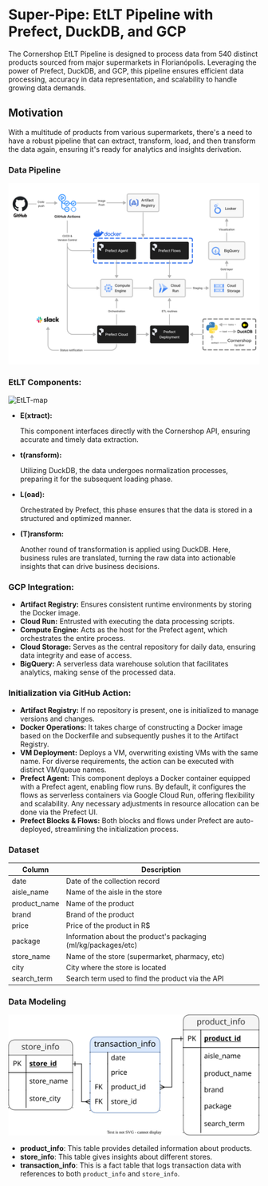 #  Super-Pipe: EtLT Pipeline with Prefect, DuckDB, and GCP

The Cornershop EtLT Pipeline is designed to process data from 540 distinct products sourced from major supermarkets in Florianópolis. Leveraging the power of Prefect, DuckDB, and GCP, this pipeline ensures efficient data processing, accuracy in data representation, and scalability to handle growing data demands.

## Motivation
With a multitude of products from various supermarkets, there's a need to have a robust pipeline that can extract, transform, load, and then transform the data again, ensuring it's ready for analytics and insights derivation.

### **Data Pipeline**
![data-pipeline](https://github.com/ericyaang/super-pipe/blob/main/img/data-pipeline.png)

### **EtLT Components:**

![EtLT-map](https://kroki.io/graphviz/svg/eNptj01LxEAMhu_7K0JPLbigZ6lQ7SDCIKjjaRFJ27gdHGeWmXRZlf3vTls6fuAlCW_yJG86vfW46-EaPlfg0b522pfq8nwF1nUEm9DjjsrGHZ6iFIZmnm7NEJj88-lIGWzIlJlgqaDyba-ZWh48ZZEQsFna-YE9tlxk4yZOOufxanhx_q2ANdzGjEZ_IGtnp0mZJmXusJtxlcRcFQsf8Stn9-TDwgpYX8RTMcgxqCgd__ni7McXj4E83DtDYbRff_uvkRGE3WpL8cK0vq5-dyuL5j1wOIGHOwk17WNV3fyFJlMiVZwqOa9MRo9fJ8d9fQ==)

- **E(xtract):**
    
    This component interfaces directly with the Cornershop API, ensuring accurate and timely data extraction.
    
- **t(ransform):**
    
    Utilizing DuckDB, the data undergoes normalization processes, preparing it for the subsequent loading phase.
    
- **L(oad):**
    
    Orchestrated by Prefect, this phase ensures that the data is stored in a structured and optimized manner.
    
- **(T)ransform:**
    
    Another round of transformation is applied using DuckDB. Here, business rules are translated, turning the raw data into actionable insights that can drive business decisions.
    

### **GCP Integration:**

- **Artifact Registry:** Ensures consistent runtime environments by storing the Docker image.
- **Cloud Run:** Entrusted with executing the data processing scripts.
- **Compute Engine:** Acts as the host for the Prefect agent, which orchestrates the entire process.
- **Cloud Storage:** Serves as the central repository for daily data, ensuring data integrity and ease of access.
- **BigQuery:** A serverless data warehouse solution that facilitates analytics, making sense of the processed data.

### **Initialization via GitHub Action:**

- **Artifact Registry:** If no repository is present, one is initialized to manage versions and changes.
- **Docker Operations:** It takes charge of constructing a Docker image based on the Dockerfile and subsequently pushes it to the Artifact Registry.
- **VM Deployment:** Deploys a VM, overwriting existing VMs with the same name. For diverse requirements, the action can be executed with distinct VM/queue names.
- **Prefect Agent:** This component deploys a Docker container equipped with a Prefect agent, enabling flow runs. By default, it configures the flows as serverless containers via Google Cloud Run, offering flexibility and scalability. Any necessary adjustments in resource allocation can be done via the Prefect UI.
- **Prefect Blocks & Flows:** Both blocks and flows under Prefect are auto-deployed, streamlining the initialization process.

### Dataset

| Column       | Description                                                |
|--------------|------------------------------------------------------------|
| date         | Date of the collection record                             |
| aisle_name   | Name of the aisle in the store                            |
| product_name | Name of the product                                       |
| brand        | Brand of the product                                      |
| price        | Price of the product in R$                                |
| package      | Information about the product's packaging (ml/kg/packages/etc)|
| store_name   | Name of the store (supermarket, pharmacy, etc)            |
| city         | City where the store is located                           |
| search_term  | Search term used to find the product via the API          |

### Data Modeling

![EtLT-map](img/data_modeling.svg)

- **product_info**: This table provides detailed information about products.
- **store_info**: This table gives insights about different stores.
- **transaction_info**: This is a fact table that logs transaction data with references to both `product_info` and `store_info`.


